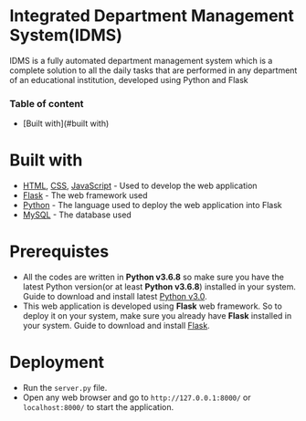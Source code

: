 # Integrated Department Management System(IDMS)
IDMS is a fully automated department management system which is a complete solution to all the daily tasks that are performed in any department of an educational institution, developed using Python and Flask
### Table of content
* [Built with](#built with)

# Built with
* [HTML](https://developer.mozilla.org/en-US/docs/Web/HTML), [CSS](https://developer.mozilla.org/en-US/docs/Web/CSS), [JavaScript](https://developer.mozilla.org/en-US/docs/Web/JavaScript) - Used to develop the web application
* [Flask](https://palletsprojects.com/p/flask/) - The web framework used
* [Python](https://www.python.org/) -  The language used to deploy the web application into Flask
* [MySQL](https://www.mysql.com/) - The database used 

# Prerequistes
* All the codes are written in **Python v3.6.8** so make sure you have the latest Python version(or at least **Python v3.6.8**) installed  in your system. Guide to download and install latest [Python v3.0](https://docs.python.org/3.6/).
* This web application is developed using **Flask** web framework. So to deploy it on your system, make sure you already have **Flask** installed in your system. Guide to download and install [Flask](https://flask.palletsprojects.com/en/1.1.x/installation/).

# Deployment
* Run the `server.py` file.
* Open any web browser and go to `http://127.0.0.1:8000/` or `localhost:8000/` to start the application.




